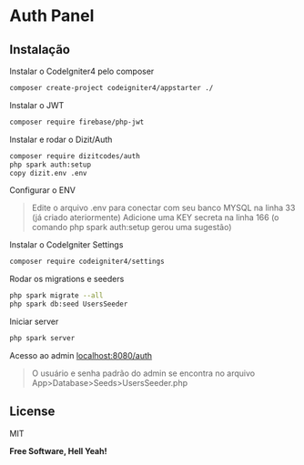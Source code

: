 # Auth Panel

## Instalação

Instalar o CodeIgniter4 pelo composer

```sh
composer create-project codeigniter4/appstarter ./
```

Instalar o JWT

```sh
composer require firebase/php-jwt
```

Instalar e rodar o Dizit/Auth

```sh
composer require dizitcodes/auth
php spark auth:setup
copy dizit.env .env
```

Configurar o ENV
> Edite o arquivo .env para conectar com seu banco MYSQL na linha 33 (já criado ateriormente)
> Adicione uma KEY secreta na linha 166 (o comando php spark auth:setup gerou uma sugestão)

Instalar o CodeIgniter Settings

```sh
composer require codeigniter4/settings
```

Rodar os migrations e seeders

```sh
php spark migrate --all
php spark db:seed UsersSeeder
```

Iniciar server

```sh
php spark server
```

Acesso ao admin
[localhost:8080/auth](http://localhost:8080/auth)
> O usuário e senha padrão do admin se encontra no arquivo App>Database>Seeds>UsersSeeder.php


## License

MIT

**Free Software, Hell Yeah!**
